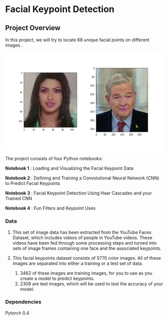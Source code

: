 [//]: # (Image References)

[image1]: ./images/key_pts_example.png "Facial Keypoint Detection"

# Facial Keypoint Detection

## Project Overview

In this project, we will try to locate 68 unique facial points on different images .

![Facial Keypoint Detection][image1]

The project consists of four Python notebooks:

__Notebook 1__ : Loading and Visualizing the Facial Keypoint Data

__Notebook 2__ : Defining and Training a Convolutional Neural Network (CNN) to Predict Facial Keypoints

__Notebook 3__ : Facial Keypoint Detection Using Haar Cascades and your Trained CNN

__Notebook 4__ : Fun Filters and Keypoint Uses



### Data

1. This set of image data has been extracted from the YouTube Faces Dataset, which includes videos of people in YouTube videos. These videos have been fed through some processing steps and turned into sets of image frames containing one face and the associated keypoints.

1. This facial keypoints dataset consists of 5770 color images. All of these images are separated into either a training or a test set of data.

    1. 3462 of these images are training images, for you to use as you create a model to predict keypoints.
    1. 2308 are test images, which will be used to test the accuracy of your model.

### Dependencies
Pytorch 0.4
